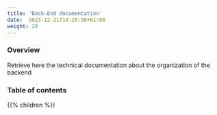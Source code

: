 ```yaml
---
title: 'Back-End documentation'
date:  2023-12-21T14:28:38+01:00
weight: 20
---
```

### Overview 

Retrieve here the technical documentation about the organization of the backend

### Table of contents 

{{% children %}}

